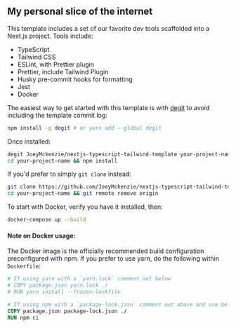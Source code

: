 ## My personal slice of the internet

This template includes a set of our favorite dev tools scaffolded into a Next.js project. Tools include:

- TypeScript
- Tailwind CSS
- ESLint, with Prettier plugin
- Prettier, include Tailwind Plugin
- Husky pre-commit hooks for formatting
- Jest
- Docker

The easiest way to get started with this template is with [degit](https://github.com/Rich-Harris/degit) to avoid
including the template commit log:

```bash
npm install -g degit # or yarn add --global degit
```

Once installed:

```bash
degit JoeyMckenzie/nextjs-typescript-tailwind-template your-project-name
cd your-project-name && npm install
```

If you'd prefer to simply `git clone` instead:

```bash
git clone https://github.com/JoeyMckenzie/nextjs-typescript-tailwind-template.git your-project-name
cd your-project-name && git remote remove origin
```

To start with Docker, verify you have it installed, then:

```bash
docker-compose up --build
```

#### Note on Docker usage:

The Docker image is the officially recommended build configuration preconfigured with npm. If you prefer to use yarn,
do the following within `Dockerfile`:

```Dockerfile
# If using yarn with a `yarn.lock` comment out below
# COPY package.json yarn.lock ./
# RUN yarn install --frozen-lockfile

# If using npm with a `package-lock.json` comment out above and use below instead
COPY package.json package-lock.json ./
RUN npm ci
```
